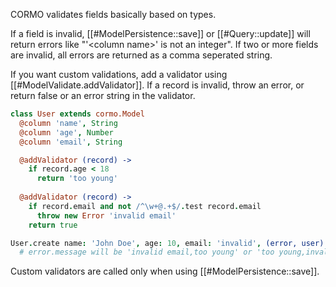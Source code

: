 CORMO validates fields basically based on types.

If a field is invalid, [[#ModelPersistence::save]] or [[#Query::update]] will return errors like "'&lt;column name&gt;' is not an integer".
If two or more fields are invalid, all errors are returned as a comma seperated string.

If you want custom validations, add a validator using [[#ModelValidate.addValidator]].
If a record is invalid, throw an error, or return false or an error string in the validator.

```coffeescript
class User extends cormo.Model
  @column 'name', String
  @column 'age', Number
  @column 'email', String

  @addValidator (record) ->
    if record.age < 18
      return 'too young'
  
  @addValidator (record) ->
    if record.email and not /^\w+@.+$/.test record.email
      throw new Error 'invalid email'
    return true

User.create name: 'John Doe', age: 10, email: 'invalid', (error, user) ->
  # error.message will be 'invalid email,too young' or 'too young,invalid email'
```

Custom validators are called only when using [[#ModelPersistence::save]].
